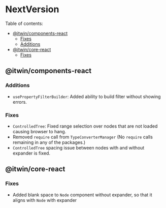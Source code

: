 # NextVersion <!-- omit from toc -->

Table of contents:

- [@itwin/components-react](#itwincomponents-react)
  - [Fixes](#fixes)
  - [Additions](#additions)
- [@itwin/core-react](#itwincore-react)
  - [Fixes](#fixes-1)

## @itwin/components-react

### Additions

- `usePropertyFilterBuilder`: Added ability to build filter without showing errors.

### Fixes

- `ControlledTree`: Fixed range selection over nodes that are not loaded causing browser to hang.
- Removed `require` call from `TypeConverterManager` (No `require` calls remaining in any of the packages.)
- `ControlledTree` spacing issue between nodes with and without expander is fixed.

## @itwin/core-react

### Fixes

- Added blank space to `Node` component without expander, so that it aligns with `Node` with expander